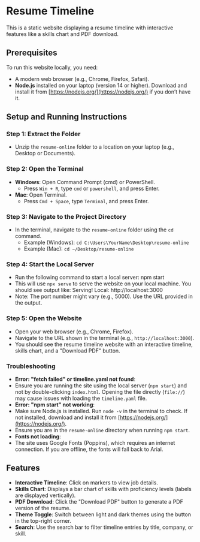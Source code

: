 # Resume Timeline

This is a static website displaying a resume timeline with interactive features like a skills chart and PDF download.

## Prerequisites

To run this website locally, you need:
- A modern web browser (e.g., Chrome, Firefox, Safari).
- **Node.js** installed on your laptop (version 14 or higher). Download and install it from [https://nodejs.org/](https://nodejs.org/) if you don’t have it.

## Setup and Running Instructions

### Step 1: Extract the Folder
- Unzip the `resume-online` folder to a location on your laptop (e.g., Desktop or Documents).

### Step 2: Open the Terminal
- **Windows**: Open Command Prompt (cmd) or PowerShell.
  - Press `Win + R`, type `cmd` or `powershell`, and press Enter.
- **Mac**: Open Terminal.
  - Press `Cmd + Space`, type `Terminal`, and press Enter.

### Step 3: Navigate to the Project Directory
- In the terminal, navigate to the `resume-online` folder using the `cd` command.
  - Example (Windows): `cd C:\Users\YourName\Desktop\resume-online`
  - Example (Mac): `cd ~/Desktop/resume-online`

### Step 4: Start the Local Server
- Run the following command to start a local server:
npm start
- This will use `npx serve` to serve the website on your local machine. You should see output like:
Serving!
Local: http://localhost:3000
- Note: The port number might vary (e.g., 5000). Use the URL provided in the output.

### Step 5: Open the Website
- Open your web browser (e.g., Chrome, Firefox).
- Navigate to the URL shown in the terminal (e.g., `http://localhost:3000`).
- You should see the resume timeline website with an interactive timeline, skills chart, and a "Download PDF" button.

### Troubleshooting
- **Error: "fetch failed" or timeline.yaml not found**:
- Ensure you are running the site using the local server (`npm start`) and not by double-clicking `index.html`. Opening the file directly (`file://`) may cause issues with loading the `timeline.yaml` file.
- **Error: "npm start" not working**:
- Make sure Node.js is installed. Run `node -v` in the terminal to check. If not installed, download and install it from [https://nodejs.org/](https://nodejs.org/).
- Ensure you are in the `resume-online` directory when running `npm start`.
- **Fonts not loading**:
- The site uses Google Fonts (Poppins), which requires an internet connection. If you are offline, the fonts will fall back to Arial.

## Features
- **Interactive Timeline**: Click on markers to view job details.
- **Skills Chart**: Displays a bar chart of skills with proficiency levels (labels are displayed vertically).
- **PDF Download**: Click the "Download PDF" button to generate a PDF version of the resume.
- **Theme Toggle**: Switch between light and dark themes using the button in the top-right corner.
- **Search**: Use the search bar to filter timeline entries by title, company, or skill.
